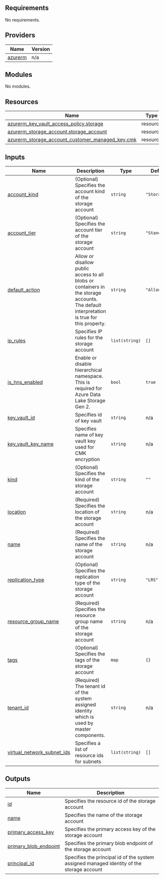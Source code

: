 <!-- BEGIN_TF_DOCS -->
## Requirements

No requirements.

## Providers

| Name | Version |
|------|---------|
| <a name="provider_azurerm"></a> [azurerm](#provider\_azurerm) | n/a |

## Modules

No modules.

## Resources

| Name | Type |
|------|------|
| [azurerm_key_vault_access_policy.storage](https://registry.terraform.io/providers/hashicorp/azurerm/latest/docs/resources/key_vault_access_policy) | resource |
| [azurerm_storage_account.storage_account](https://registry.terraform.io/providers/hashicorp/azurerm/latest/docs/resources/storage_account) | resource |
| [azurerm_storage_account_customer_managed_key.cmk](https://registry.terraform.io/providers/hashicorp/azurerm/latest/docs/resources/storage_account_customer_managed_key) | resource |

## Inputs

| Name | Description | Type | Default | Required |
|------|-------------|------|---------|:--------:|
| <a name="input_account_kind"></a> [account\_kind](#input\_account\_kind) | (Optional) Specifies the account kind of the storage account | `string` | `"StorageV2"` | no |
| <a name="input_account_tier"></a> [account\_tier](#input\_account\_tier) | (Optional) Specifies the account tier of the storage account | `string` | `"Standard"` | no |
| <a name="input_default_action"></a> [default\_action](#input\_default\_action) | Allow or disallow public access to all blobs or containers in the storage accounts. The default interpretation is true for this property. | `string` | `"Allow"` | no |
| <a name="input_ip_rules"></a> [ip\_rules](#input\_ip\_rules) | Specifies IP rules for the storage account | `list(string)` | `[]` | no |
| <a name="input_is_hns_enabled"></a> [is\_hns\_enabled](#input\_is\_hns\_enabled) | Enable or disable hierarchical namespace. This is required for Azure Data Lake Storage Gen 2. | `bool` | `true` | no |
| <a name="input_key_vault_id"></a> [key\_vault\_id](#input\_key\_vault\_id) | Specifies id of key vault | `string` | n/a | yes |
| <a name="input_key_vault_key_name"></a> [key\_vault\_key\_name](#input\_key\_vault\_key\_name) | Specifies name of key vault key used for CMK encryption | `string` | n/a | yes |
| <a name="input_kind"></a> [kind](#input\_kind) | (Optional) Specifies the kind of the storage account | `string` | `""` | no |
| <a name="input_location"></a> [location](#input\_location) | (Required) Specifies the location of the storage account | `string` | n/a | yes |
| <a name="input_name"></a> [name](#input\_name) | (Required) Specifies the name of the storage account | `string` | n/a | yes |
| <a name="input_replication_type"></a> [replication\_type](#input\_replication\_type) | (Optional) Specifies the replication type of the storage account | `string` | `"LRS"` | no |
| <a name="input_resource_group_name"></a> [resource\_group\_name](#input\_resource\_group\_name) | (Required) Specifies the resource group name of the storage account | `string` | n/a | yes |
| <a name="input_tags"></a> [tags](#input\_tags) | (Optional) Specifies the tags of the storage account | `map` | `{}` | no |
| <a name="input_tenant_id"></a> [tenant\_id](#input\_tenant\_id) | (Required) The tenant id of the system assigned identity which is used by master components. | `string` | n/a | yes |
| <a name="input_virtual_network_subnet_ids"></a> [virtual\_network\_subnet\_ids](#input\_virtual\_network\_subnet\_ids) | Specifies a list of resource ids for subnets | `list(string)` | `[]` | no |

## Outputs

| Name | Description |
|------|-------------|
| <a name="output_id"></a> [id](#output\_id) | Specifies the resource id of the storage account |
| <a name="output_name"></a> [name](#output\_name) | Specifies the name of the storage account |
| <a name="output_primary_access_key"></a> [primary\_access\_key](#output\_primary\_access\_key) | Specifies the primary access key of the storage account |
| <a name="output_primary_blob_endpoint"></a> [primary\_blob\_endpoint](#output\_primary\_blob\_endpoint) | Specifies the primary blob endpoint of the storage account |
| <a name="output_principal_id"></a> [principal\_id](#output\_principal\_id) | Specifies the principal id of the system assigned managed identity of the storage account |
<!-- END_TF_DOCS -->